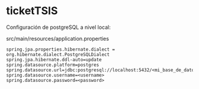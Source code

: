 # ticketTSIS

Configuración de postgreSQL a nivel local:

src/main/resources/application.properties
```
spring.jpa.properties.hibernate.dialect = org.hibernate.dialect.PostgreSQLDialect
spring.jpa.hibernate.ddl-auto=update
spring.datasource.platform=postgres
spring.datasource.url=jdbc:postgresql://localhost:5432/<mi_base_de_datos>
spring.datasource.username=<username>
spring.datasource.password=<password>
